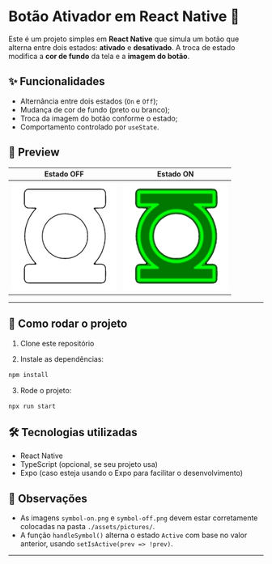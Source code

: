 # Botão Ativador em React Native 🔘

Este é um projeto simples em **React Native** que simula um botão que alterna entre dois estados: **ativado** e **desativado**. A troca de estado modifica a **cor de fundo** da tela e a **imagem do botão**.

## ✨ Funcionalidades

- Alternância entre dois estados (`On` e `Off`);
- Mudança de cor de fundo (preto ou branco);
- Troca da imagem do botão conforme o estado;
- Comportamento controlado por `useState`.

## 📸 Preview

| Estado OFF | Estado ON |
|------------|-----------|
| ![symbol-off](./assets/pictures/symbol-off.png) | ![symbol-on](./assets/pictures/symbol-on.png) |

---
## 🚀 Como rodar o projeto

1. Clone este repositório

2. Instale as dependências:

```bash
npm install
```

3. Rode o projeto:

```bash
npx run start
```
## 🛠 Tecnologias utilizadas

* React Native
* TypeScript (opcional, se seu projeto usa)
* Expo (caso esteja usando o Expo para facilitar o desenvolvimento)

## 📌 Observações

* As imagens `symbol-on.png` e `symbol-off.png` devem estar corretamente colocadas na pasta `./assets/pictures/`.
* A função `handleSymbol()` alterna o estado `Active` com base no valor anterior, usando `setIsActive(prev => !prev)`.

---

